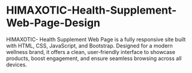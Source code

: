 # HIMAXOTIC-Health-Supplement-Web-Page-Design
HIMAXOTIC- Health Supplement Web Page is a fully responsive site built with HTML, CSS, JavaScript, and Bootstrap. Designed for a modern wellness brand, it offers a clean, user-friendly interface to showcase products, boost engagement, and ensure seamless browsing across all devices.
